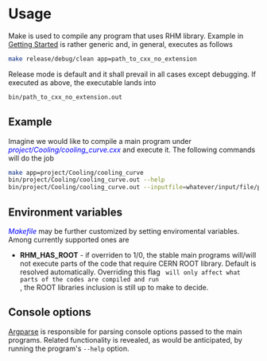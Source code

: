 # Usage

Make is used to compile any program that uses RHM library. Example in [Getting Started](../getting_started/first_run.md) is rather generic and, in general, executes as follows
```bash
make release/debug/clean app=path_to_cxx_no_extension
```

Release mode is default and it shall prevail in all cases except debugging. If executed as above, the executable lands into
```bash
bin/path_to_cxx_no_extension.out
```

## Example

Imagine we would like to compile a main program under <span style="color:blue">_project/Cooling/cooling_curve.cxx_</span> and execute it. The following commands will do the job
```bash
make app=project/Cooling/cooling_curve
bin/project/Cooling/cooling_curve.out --help
bin/project/Cooling/cooling_curve.out --inputfile=whatever/input/file/path.json
```

## Environment variables

<span style="color:blue">_Makefile_</span> may be further customized by setting enviromental variables. Among currently supported ones are
    
- **RHM_HAS_ROOT** - if overriden to 1/0, the stable main programs will/will not execute parts of the code that require CERN ROOT library. Default is resolved automatically. Overriding this flag <code><it> will only affect what parts of the codes are compiled and run </it></code>, the ROOT libraries inclusion is still up to make to decide.

## Console options

[Argparse](https://github.com/SiLeader/argparse) is responsible for parsing console options passed to the main programs. Related functionality is revealed, as would be anticipated, by running the program's `--help` option.